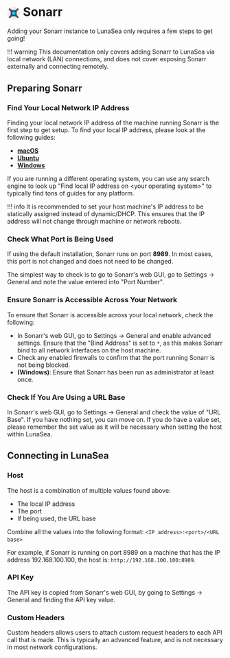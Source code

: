 # <img src="../../img/modules/sonarr.png" style="width:30px; height:30px; vertical-align:middle;"/> Sonarr

Adding your Sonarr instance to LunaSea only requires a few steps to get going!

!!! warning
	This documentation only covers adding Sonarr to LunaSea via local network (LAN) connections, and does not cover exposing Sonarr externally and connecting remotely.

## Preparing Sonarr

### Find Your Local Network IP Address

Finding your local network IP address of the machine running Sonarr is the first step to get setup. To find your local IP address, please look at the following guides:

* [**macOS**](https://osxdaily.com/2010/11/21/find-ip-address-mac/)
* [**Ubuntu**](https://ubuntuhandbook.org/index.php/2020/07/find-ip-address-ubuntu-20-04/)
* [**Windows**](https://support.microsoft.com/en-us/windows/find-your-ip-address-f21a9bbc-c582-55cd-35e0-73431160a1b9)

If you are running a different operating system, you can use any search engine to look up "Find local IP address on \<your operating system>" to typically find tons of guides for any platform.

!!! info
	It is recommended to set your host machine's IP address to be statically assigned instead of dynamic/DHCP. This ensures that the IP address will not change through machine or network reboots.

### Check What Port is Being Used

If using the default installation, Sonarr runs on port **8989**. In most cases, this port is not changed and does not need to be changed.

The simplest way to check is to go to Sonarr's web GUI, go to Settings -> General and note the value entered into "Port Number".

### Ensure Sonarr is Accessible Across Your Network

To ensure that Sonarr is accessible across your local network, check the following:

* In Sonarr's web GUI, go to Settings -> General and enable advanced settings. Ensure that the "Bind Address" is set to `*`, as this makes Sonarr bind to all network interfaces on the host machine.
* Check any enabled firewalls to confirm that the port running Sonarr is not being blocked.
* **(Windows)**: Ensure that Sonarr has been run as administrator at least once.

### Check If You Are Using a URL Base

In Sonarr's web GUI, go to Settings -> General and check the value of "URL Base". If you have nothing set, you can move on. If you do have a value set, please remember the set value as it will be necessary when setting the host within LunaSea.

## Connecting in LunaSea

### Host

The host is a combination of multiple values found above:

* The local IP address
* The port
* If being used, the URL base

Combine all the values into the following format: `<IP address>:<port>/<URL base>`

For example, if Sonarr is running on port 8989 on a machine that has the IP address 192.168.100.100, the host is: `http://192.168.100.100:8989`.

### API Key

The API key is copied from Sonarr's web GUI, by going to Settings -> General and finding the API key value.

### Custom Headers

Custom headers allows users to attach custom request headers to each API call that is made. This is typically an advanced feature, and is not necessary in most network configurations.
